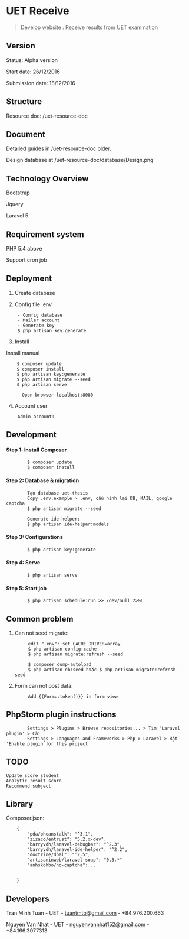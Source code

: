 # UET Receive

> Develop website : Receive results from UET examination

## Version
Status: Alpha version

Start date: 26/12/2016 

Submission date: 18/12/2016

## Structure

Resource doc: /uet-resource-doc

## Document

Detailed guides in /uet-resource-doc older.

Design database at /uet-resource-doc/database/Design.png


## Technology Overview
Bootstrap

Jquery

Laravel 5

## Requirement system

PHP 5.4 above

Support cron job

## Deployment

1. Create database
      
2. Config file .env
        
        - Config database
        - Mailer account
        - Generate key
        $ php artisan key:generate

3. Install

Install manual

        $ composer update
        $ composer install
        $ php artisan key:generate
        $ php artisan migrate --seed
        $ php artisan serve
        
        - Open browser localhost:8080
        
4. Account user

        Admin account: 
        
## Development

#### Step 1: Install Composer
            
            $ composer update
            $ composer install
            
#### Step 2: Database & migration
            
            Tạo database uet-thesis
            Copy .env.example > .env, cấu hình lại DB, MAIL, google captcha 
            $ php artisan migrate --seed
            
            Generate ide-helper: 
            $ php artisan ide-helper:models
            
#### Step 3: Configurations

            $ php artisan key:generate

#### Step 4: Serve

            $ php artisan serve

#### Step 5: Start job
            
            $ php artisan schedule:run >> /dev/null 2>&1
                
## Common problem

1. Can not seed migrate:
            
            edit ".env": set CACHE_DRIVER=array
            $ php artisan config:cache
            $ php artisan migrate:refresh --seed
                        
            $ composer dump-autoload
            $ php artisan db:seed hoặc $ php artisan migrate:refresh --seed
            
2. Form can not post data:

            Add {{Form::token()}} in form view
            
## PhpStorm plugin instructions
    
            Settings > Plugins > Browse repositories... > Tìm 'Laravel plugin' > Cài 
            Settings > Languages and Frameworks > Php > Laravel > Bật 'Enable plugin for this project'
            
## TODO

    Update score student
    Analytic result score
    Recommend subject
      
      
## Library

Composer.json:

        {
            "pda/pheanstalk": "^3.1",
            "zizaco/entrust": "5.2.x-dev",
            "barryvdh/laravel-debugbar": "^2.3",
            "barryvdh/laravel-ide-helper": "^2.2",
            "doctrine/dbal": "^2.5",
            "artisaninweb/laravel-soap": "0.3.*"
            "anhskohbo/no-captcha":...

            
        }

## Developers

Tran Minh Tuan - UET - tuantmtb@gmail.com - +84.976.200.663

Nguyen Van Nhat - UET - nguyenvannhat152@gmail.com - +84.166.3077313